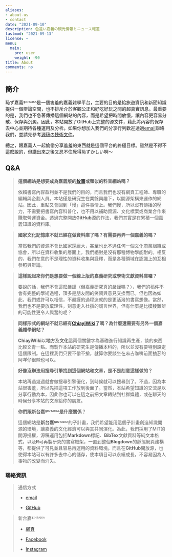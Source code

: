 ```yaml
---
aliases:
- about-us
- contact
date: "2021-09-10"
description: 色違い嘉義の観光情報とニュース報道
lastmod: "2021-09-13"
license: ~
menu:
  main:
    pre: user
    weight: -90
title: About
comments: no
---
```


## 簡介

恥ず嘉義ᙚᴵᴺᵀᴬᴵᴷᴬ是一個害羞的嘉義雜學平台，主要的目的是給旅遊資訊和新聞知識提供一個辯論空間，也不排斥介於客觀公正和好吃好玩之間的超真實訊息。最重要的是，我們也不急著傳播這個網站的內容，而是希望把時間放慢，讓內容更容易分散、保存與沉澱。因此，本站開放了GitHub上完整的源文件，藉此將內容的保存去中心並期待各種運用及分析。如果你想加入我們的分享行列歡迎透過[email](mailto:support@sintaika.com)聯絡我們，並請先參考[源稿の技術文件](https://hazukagi.sintaika.com/p/source-text-note/)。

總之，跟嘉義人一起偷偷分享羞羞的東西就是這個平台的終極目標。雖然是不得不這麼說的，但講出來之後又忍不住覺得恥ずかしい啊～

## Q&A

> **這個網站是想要成為嘉義版的[故事](https://storystudio.tw)或類似的科普網站嗎？**
>
> 依賴書寫內容盈利並不是我們的目的，而且我們也沒有網頁工程師、專職的編輯與企劃人員。本站僅是研究生在業餘興趣下，以開源架構來運作的網站。因此，重點又會回到「慢」這件事情上。我們慢，所以沒有傳播的壓力，不需要把書寫內容科普化，也不用以補助資源、文化標案或商業合作來賺取營運資金。透過完整開放**GitHub**源的作法，我們其實是在累積一個嘉義知識的資料庫。

> **國家文化記憶庫不就已經在做資料庫了嗎？有需要再弄一個嘉義的嗎？**
>
> 當然我們的資源不會比國家還龐大，甚至也比不過任何一個文化商業組織或協會，所以在資料收集的層面上，我們絕對是沒有那種博物學能耐的。相反的，我們在意的不是理性的資料收集與詮釋，而是各種領域在認識上的互相參照與辯論。

> **這樣說起來你們是想要做一個線上版的嘉義研究或學術文獻資料庫囉？**
>
> 要說的話，我們不會這麼嚴謹（但嘉義研究真的嚴謹嗎？），我們的稿件不會有完整的學術過程，頂多是朋友間的笑鬧與意見交換而已。但也因為如此，我們或許可以相信，不嚴謹的過程造就的是更活潑的書寫想像。當然，我們也不是要放棄理性，刻意走入杜撰的謊言世界，但有什麼是比模稜難辨的可能性更令人興奮的呢？

> **同樣形式的網站不就已經有[ChiayiWiki](http://chiayiwiki.inarch.org)了嗎？為什麼還需要有另外一個嘉義雜學網站？**
>
> **ChiayiWiki**以**地方**及**文化**這兩個關鍵字為基礎進行知識再生產，談的東西比較文青一點。而製作本站的研究生是傳播本科的，所以並沒有要特別設定這個限制。在這裡我們只要不偷不搶，就算你要談坐在麻吉咖啡前面抽菸的阿咩仔很辣也可以。

> **好像沒辦法用搜尋引擎找到這個網站和文章，是不是刻意這樣做的？**
>
> 本站再過幾週就會做搜尋引擎優化，到時候就可以搜尋到了。不過，因為本站很害羞，所以先把這項工作放到後面了。當然，本站希望知識的交流是以分享行動為本，因此你也可以在這之前把文章轉貼到社群媒體，或在聊天的時候分享本站的文章給你的朋友。

> **你們跟新台嘉ᙚᴵᴺᵀᴬᴵᴷᴬ是什麼關係**？
>
> 這個網站是**新台嘉ᙚᴵᴺᵀᴬᴵᴷᴬ**的子計畫，我們希望能用這個子計畫創造知識開源的環境，讓嘉義的文化經濟可以與其共同演化。為此，我們採用了MIT的開源授權，源稿運用包括**Markdown**標記、**BibTex**文獻資料等純文本格式，以及**R**可再製研究的書寫框架，一直到整個**Blogdown**的靜態網頁建構等，都提供了可見並且容易再運用的資料環境。而且在**GitHub**開放源，也使得本站可以有許多去中心的儲存，使本項目可以永續成長，不容易因為人事物的改變而消失。

### 聯絡資訊

> 通信方式
>
> -   [email](mailto:support@sintaika.com)
>
> -   [GitHub](https://github.com/aciddylan/hazukagiWeb)

> 新台嘉ᙚᴵᴺᵀᴬᴵᴷᴬ
>
> -   [網頁](https://www.sintaika.com)
>
> -   [Facebook](https://www.facebook.com/sintaikaka/)
>
> -   [Instagram](https://www.instagram.com/sintaikaka/)
